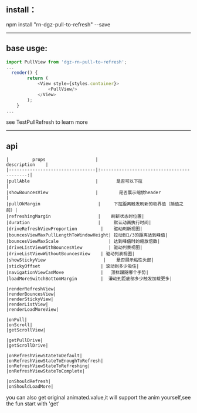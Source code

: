 install：
--------
npm install "rn-dgz-pull-to-refresh" --save

------
base usge:
----
```javascript
import PullView from 'dgz-rn-pull-to-refresh';
...
  render() {
        return (
            <View style={styles.container}>
                <PullView/>
            </View>
        );
    }
...   
```
see TestPullRefresh to learn more

--------
api
-----
    |         props                   |                            description    |
    |---------------------------------|:------------------------------------------:|
    |pullAble                         |       是否可以下拉                         |       
    |showBouncesView                  |        是否展示缩放header                     |
    |pullOkMargin                      |     下拉距离触发刷新的临界值（插值之前）|
    |refreshingMargin                  |    刷新状态时位置|
    |duration                          |     默认动画执行时间|
    |driveRefreshViewProportion         |    驱动刷新视图|
    |bouncesViewMaxPullLengthToWindowHeight| 拉动到1/3的距离达到峰值|
    |bouncesViewMaxScale                   | 达到峰值时的缩放倍数|
    |driveListViewWithBouncesView          | 驱动列表视图|
    |driveListViewWithoutBouncesView    | 驱动列表视图|
    |showStickyView                      |    是否展示粘性头部|
    |stickyOffset                       | 滚动到多少吸住|
    |navigationViewCanMove              |   顶栏跟随哪个手势|
    |loadMoreSwitchBottomMargin         |  滑动到距底部多少触发加载更多|

    |renderRefreshView|
    |renderBouncesView|
    |renderStickyView|
    |renderListView|
    |renderLoadMoreView|

    |onPull|
    |onScroll|
    |getScrollView|

    |getPullDrive|
    |getScrollDrive|

    |onRefreshViewStateToDefault|
    |onRefreshViewStateToEnoughToRefresh|
    |onRefreshViewStateToRefreshing|
    |onRefreshViewStateToComplete|

    |onShouldRefresh|
    |onShouldLoadMore|
    
  you can also get original animated.value,it will support the anim yourself,see the fun start with 'get'
  
